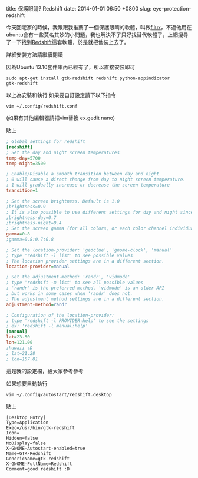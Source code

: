 title: 保護眼睛? Redshift
date: 2014-01-01 06:50 +0800
slug: eye-protection-redshift

今天回老家的時候，我跟跟我推薦了一個保護眼睛的軟體，叫做[f.lux](http://justgetflux.com/)，不過他用在ubuntu會有一些莫名其妙的小問題，我也解決不了只好找替代軟體了，上網搜尋了一下找到[Redshift](http://jonls.dk/redshift/)這套軟體，於是就把他裝上去了。

詳細安裝方法請繼續閱讀
<!-- more -->

因為Ubuntu 13.10套件庫內已經有了，所以直接安裝即可

    sudo apt-get install gtk-redshift redshift python-appindicator
    gtk-redshift

以上為安裝和執行
如果要自訂設定請下以下指令

    vim ~/.config/redshift.conf

(如果有其他編輯器請把vim替換 ex.gedit nano)

貼上
```ini redshift.conf
; Global settings for redshift
[redshift]
; Set the day and night screen temperatures
temp-day=5700
temp-night=3500

; Enable/Disable a smooth transition between day and night
; 0 will cause a direct change from day to night screen temperature. 
; 1 will gradually increase or decrease the screen temperature
transition=1

; Set the screen brightness. Default is 1.0
;brightness=0.9
; It is also possible to use different settings for day and night since version 1.8.
;brightness-day=0.7
;brightness-night=0.4
; Set the screen gamma (for all colors, or each color channel individually)
gamma=0.8
;gamma=0.8:0.7:0.8

; Set the location-provider: 'geoclue', 'gnome-clock', 'manual'
; type 'redshift -l list' to see possible values
; The location provider settings are in a different section.
location-provider=manual

; Set the adjustment-method: 'randr', 'vidmode'
; type 'redshift -m list' to see all possible values
; 'randr' is the preferred method, 'vidmode' is an older API
; but works in some cases when 'randr' does not.
; The adjustment method settings are in a different section.
adjustment-method=randr

; Configuration of the location-provider:
; type 'redshift -l PROVIDER:help' to see the settings
; ex: 'redshift -l manual:help'
[manual]
lat=23.50
lon=121.00
;hawaii :D
; lat=21.28
; lon=157.81

```
這是我的設定檔，給大家參考參考


如果想要自動執行

    vim ~/.config/autostart/redshift.desktop

貼上
```desktop redshift.desktop
[Desktop Entry]
Type=Application
Exec=/usr/bin/gtk-redshift
Icon=
Hidden=false
NoDisplay=false
X-GNOME-Autostart-enabled=true
Name=GTK-Redshift
GenericName=gtk-redshift
X-GNOME-FullName=Redshift
Comment=good redshift :D
```